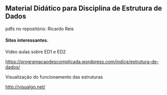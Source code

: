 ## Material Didático para Disciplina de Estrutura de Dados

pdfs no repositório: Ricardo Reis

#### Sites interessantes.

Video aulas sobre ED1 e ED2

https://programacaodescomplicada.wordpress.com/indice/estrutura-de-dados/

Visualização do funcionamento das estruturas

 http://visualgo.net/
